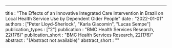 ---
title : "The Effects of an Innovative Integrated Care Intervention in Brazil on Local Health Service Use by Dependent Older People"
date : "2022-01-01"
authors : ["Peter Lloyd-Sherlock", "Karla Giacomin", "Lucas Sempe"]
publication_types : ["2"]
publication : "BMC Health Services Research, 22(176)"
publication_short : "BMC Health Services Research, 22(176)"
abstract : "(Abstract not available)"
abstract_short : ""
